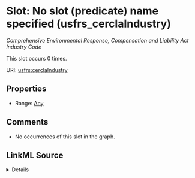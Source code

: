 

# Slot: No slot (predicate) name specified (usfrs_cerclaIndustry)


_Comprehensive Environmental Response, Compensation and Liability Act Industry Code_






This slot occurs 0 times.


URI: [usfrs:cerclaIndustry](http://sawgraph.spatialai.org/v1/us-frs#cerclaIndustry)



<!-- no inheritance hierarchy -->








## Properties

* Range: [Any](../classes/Any.md)





## Comments

* No occurrences of this slot in the graph.



## LinkML Source

<details>

```yaml
name: usfrs_cerclaIndustry
annotations:
  count:
    tag: count
    value: 0
description: Comprehensive Environmental Response, Compensation and Liability Act
  Industry Code
title: No slot (predicate) name specified
comments:
- No occurrences of this slot in the graph.
from_schema: fio-kg
rank: 1000
slot_uri: usfrs:cerclaIndustry
alias: usfrs_cerclaIndustry
range: Any

```
</details>